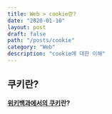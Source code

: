 ```yaml
---
title: Web > cookie란?
date: "2020-01-10"
layout: post
draft: false
path: "/posts/cookie"
category: "Web"
description: "cookie에 대한 이해"
---
```


## 쿠키란?
**[위키백과에서의 쿠키](https://ko.wikipedia.org/wiki/HTTP_%EC%BF%A0%ED%82%A4)란?** <br/>
